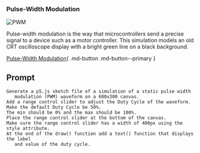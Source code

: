 ### Pulse-Width Modulation

![PWM](./../../img/pwm.png)

Pulse-width modulation is the way that microcontrollers send a precise signal to a 
device such as a motor controller.  This simulation models an old CRT oscilloscope display
with a bright green line on a black background.

[Pulse-Width Modulation](./pwm.html){ .md-button .md-button--primary }

## Prompt

```linenums="0"
Generate a p5.js sketch file of a simulation of a static pulse width
   modulation (PWM) waveform on a 600x300 canvas.
Add a range control slider to adjust the Duty Cycle of the waveform.
Make the default Duty Cycle be 50%.
The min should be 0% and the max should be 100%.
Place the range control slider at the bottom of the canvas.
Make sure the range control slider has a width of 400px using the style attribute.
At the end of the draw() function add a text() function that displays the label
   and value of the duty cycle.
```